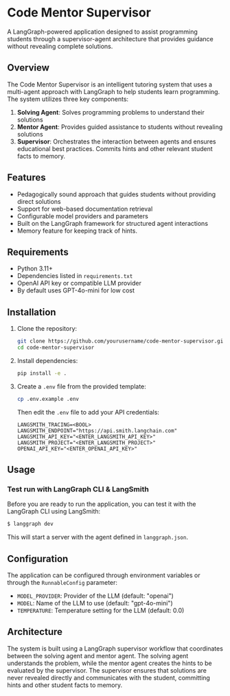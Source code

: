 # Code Mentor Supervisor

A LangGraph-powered application designed to assist programming students through a supervisor-agent architecture that provides guidance without revealing complete solutions.

## Overview

The Code Mentor Supervisor is an intelligent tutoring system that uses a multi-agent approach with LangGraph to help students learn programming. The system utilizes three key components:

1. **Solving Agent**: Solves programming problems to understand their solutions
2. **Mentor Agent**: Provides guided assistance to students without revealing solutions
3. **Supervisor**: Orchestrates the interaction between agents and ensures educational best practices. Commits hints and other relevant student facts to memory.

## Features

- Pedagogically sound approach that guides students without providing direct solutions
- Support for web-based documentation retrieval
- Configurable model providers and parameters
- Built on the LangGraph framework for structured agent interactions
- Memory feature for keeping track of hints.

## Requirements

- Python 3.11+
- Dependencies listed in `requirements.txt`
- OpenAI API key or compatible LLM provider
- By default uses GPT-4o-mini for low cost

## Installation

1. Clone the repository:
   ```bash
   git clone https://github.com/yourusername/code-mentor-supervisor.git
   cd code-mentor-supervisor
   ```

2. Install dependencies:
   ```bash
   pip install -e .
   ```

3. Create a `.env` file from the provided template:
   ```bash
   cp .env.example .env
   ```
   Then edit the `.env` file to add your API credentials:
   ```
   LANGSMITH_TRACING=<BOOL>
   LANGSMITH_ENDPOINT="https://api.smith.langchain.com"
   LANGSMITH_API_KEY="<ENTER_LANGSMITH_API_KEY>"
   LANGSMITH_PROJECT="<ENTER_LANGSMITH_PROJECT>"
   OPENAI_API_KEY="<ENTER_OPENAI_API_KEY>"
   ```

## Usage

### Test run with LangGraph CLI & LangSmith

Before you are ready to run the application, you can test it with the LangGraph CLI using LangSmith:

```bash
$ langgraph dev
```

This will start a server with the agent defined in `langgraph.json`.

## Configuration

The application can be configured through environment variables or through the `RunnableConfig` parameter:

- `MODEL_PROVIDER`: Provider of the LLM (default: "openai")
- `MODEL`: Name of the LLM to use (default: "gpt-4o-mini")
- `TEMPERATURE`: Temperature setting for the LLM (default: 0.0)

## Architecture

The system is built using a LangGraph supervisor workflow that coordinates between the solving agent and mentor agent. The solving agent understands the problem, while the mentor agent creates the hints to be evaluated by the supervisor. The supervisor ensures that solutions are never revealed directly and communicates with the student, committing hints and other student facts to memory.
